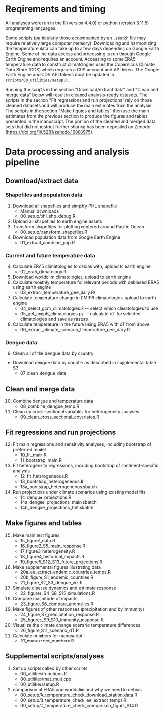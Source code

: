 # Reqirements and timing

All analyses were run in the R (version 4.4.0) or python (version 3.11.5) programming languages. 

Some scripts (particularly those accompanied by an `.sbatch` file may require relatively large computer memory). Downloading and harmonizing the temperature data can take up to a few days depending on Google Earth Engine. Some of the data access and processing is run through Google Earth Engine and requires an account. Accessing to some ERA5 temperature data to construct climatologies uses the Copernicus Climate Data Store (CDS) which requires a CDS account and API token. The Google Earth Engine and CDS API tokens must be updated in `scripts/00_utilities/setup.R`.

Running the scripts in the section "Download/extract data" and "Clean and merge data" below will result in cleaned analysis-ready datasets. The scripts in the section "Fit regressions and run projections" rely on those cleaned datasets and will produce the main estimates from the analysis. The scripts in the section "Make figures and tables" then use the main estimates from the previous section to produce the figures and tables presented in the manuscript. The portion of the cleaned and merged data sets that did not restrict further sharing has been deposited on Zenodo (<https://doi.org/10.5281/zenodo.16883975>).

# Data processing and analysis pipeline

## Download/extract data

### Shapefiles and population data

1)  Download all shapefiles and simplify PHL shapefile
    -   Manual downloads
    -   00_setup/phl_shp_debug.R
2)  Upload all shapefiles to earth engine assets
3)  Transform shapefiles for plotting centered around Pacific Ocean
    -   00_setup/transform_shapefiles.R
4)  Download population data from Google Earth Engine
    -   01_extract_combine_pop.R

### Current and future temperature data

4)  Calculate ERA5 climatologies to debias with, upload to earth engine
    -   02_era5_climatology.R
5)  Download worldclim climatologies, upload to earth engine
6)  Calculate monthly temperature for relevant periods with debiased ERA5 using earth engine
    -   03_extract_temperature_gee_daily.R\
7)  Calculate temperature change in CMIP6 climatologies, upload to earth engine
    -   04_select_gcm_climatologies.R -- select which climatologies to use
    -   05_get_cmip6_climatologies.py -- calculate dT for selected climatologies and save as rasters
8)  Calculate temperature in the future using ERA5 with dT from above
    -   06_extract_climate_scenario_temperature_gee_daily.R

### Dengue data

9)  Clean all of the dengue data by country

-   Download dengue data by country as described in supplemental table S3
    -   07_clean_dengue_data

## Clean and merge data

10) Combine dengue and temperature data
    -   08_combine_dengue_temp.R
11) Clean up cross-sectional variables for heterogeneity analyses
    -   09_clean_cross_sectional_covariates.R

## Fit regressions and run projections

12) Fit main regressions and sensitivity analyses, including bootstrap of preferred model
    -   10_fit_main.R
    -   11_bootstrap_main.R
13) Fit heterogeneity regressions, including bootstrap of continent-specific analysis
    -   12_fit_heterogeneous.R
    -   13_bootstrap_heterogeneous.R
    -   13a_bootstrap_heterogeneous.sbatch
14) Run projections under climate scenarios using existing model fits
    -   14_dengue_projections.R
    -   14a_dengue_projections_main.sbatch
    -   14b_dengue_projections_het.sbatch

## Make figures and tables

15) Make main text figures
    -   15_figure1_data.R
    -   16_figure2_S5_main_response.R
    -   17_figure3_heterogeneity.R
    -   18_figure4_historical_impacts.R
    -   19_figure5_S12_S13_future_projections.R
16) Make supplemental figures illustrating data
    -   20a_ee_extract_endemic_countries_temps.R
    -   20b_figure_S1_endemic_countries.R
    -   21_figure_S2_S3_dengue_viz.R
17) Simulate disease dynamics and estimate response
    -   22_figures_S4_S8_S15_simulations.R
18) Compare magnitude of impacts
    -   23_figure_S6_compare_anomalies.R
19) Make figures of other responses (precipitation and by immunity)
    -   24_figure_S7_precipitation_response.R
    -   25_figures_S9_S10_immunity_response.R
20) Visualize the climate change scenario temperature differences
    -   26_figure_S11_scenario_dT.R
21) Calculate numbers for manuscript
    -   27_manuscript_numbers.R

## Supplemental scripts/analyses

1)  Set up scripts called by other scripts
    -   00_utilities/functions.R
    -   00_utilities/mat_mult.cpp
    -   00_utilities/setup.R
2)  comparison of ERA5 and worldclim and why we need to debias
    -   00_setup/A_temperature_check_download_station_data.R
    -   00_setup/B_temperature_check_ee_extract_temps.R
    -   00_setup/C_temperature_check_comparison_figure_S14.R
